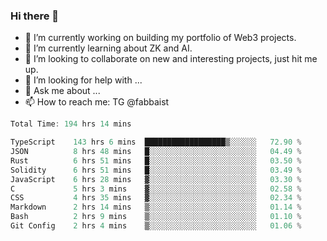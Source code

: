 ### Hi there 👋

- 🔭 I’m currently working on building my portfolio of Web3 projects. 
- 🌱 I’m currently learning about ZK and AI.
- 👯 I’m looking to collaborate on new and interesting projects, just hit me up. 
- 🤔 I’m looking for help with ... 
- 💬 Ask me about ...
- 📫 How to reach me: TG @fabbaist

<!--
**fabbaisteth/fabbaisteth** is a ✨ _special_ ✨ repository because its `README.md` (this file) appears on your GitHub profile.

Here are some ideas to get you started:

- 🔭 I’m currently working on ...
- 🌱 I’m currently learning ...
- 👯 I’m looking to collaborate on ...
- 🤔 I’m looking for help with ...
- 💬 Ask me about ...
- 📫 How to reach me: ...
- 😄 Pronouns: ...
- ⚡ Fun fact: ...
-->

<!--START_SECTION:waka-->

```rust
Total Time: 194 hrs 14 mins

TypeScript    143 hrs 6 mins  ██████████████████▒░░░░░░   72.90 %
JSON          8 hrs 48 mins   █░░░░░░░░░░░░░░░░░░░░░░░░   04.49 %
Rust          6 hrs 51 mins   █░░░░░░░░░░░░░░░░░░░░░░░░   03.50 %
Solidity      6 hrs 51 mins   █░░░░░░░░░░░░░░░░░░░░░░░░   03.49 %
JavaScript    6 hrs 28 mins   ▓░░░░░░░░░░░░░░░░░░░░░░░░   03.30 %
C             5 hrs 3 mins    ▓░░░░░░░░░░░░░░░░░░░░░░░░   02.58 %
CSS           4 hrs 35 mins   ▓░░░░░░░░░░░░░░░░░░░░░░░░   02.34 %
Markdown      2 hrs 14 mins   ▒░░░░░░░░░░░░░░░░░░░░░░░░   01.14 %
Bash          2 hrs 9 mins    ▒░░░░░░░░░░░░░░░░░░░░░░░░   01.10 %
Git Config    2 hrs 4 mins    ▒░░░░░░░░░░░░░░░░░░░░░░░░   01.06 %
```

<!--END_SECTION:waka-->
